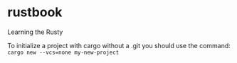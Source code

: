 # rustbook
Learning the Rusty

To initialize a project with cargo without a .git 
you should use the command:
```cargo new --vcs=none my-new-project```